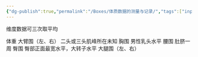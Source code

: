```yaml
---
{"dg-publish":true,"permalink":"/Boxes/体质数据的测量与记录/","tags":["input","fleeting"]}
---
```


维度数据可三次取平均

体重
大臂围（左、右）
	二头或三头肌峰所在未知
胸围
	男性乳头水平
腰围
	肚脐一周
臀围
	臀部正面最宽水平，大转子水平
大腿围（左、右）
